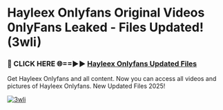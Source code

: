 # Hayleex Onlyfans Original Videos 0nlyFans Leaked - Files Updated! (3wli)

<h3>🔴 CLICK HERE 🌐==►► <a href="https://tinyurl.com/ehrbuxhb" rel="nofollow">Hayleex Onlyfans Updated Files</a></h3>

Get Hayleex Onlyfans and all content. Now you can access all videos and pictures of Hayleex Onlyfans. New Updated Files 2025!

[![3wli](https://i.imgur.com/lVYEuWS.gif)](https://tinyurl.com/ehrbuxhb)
